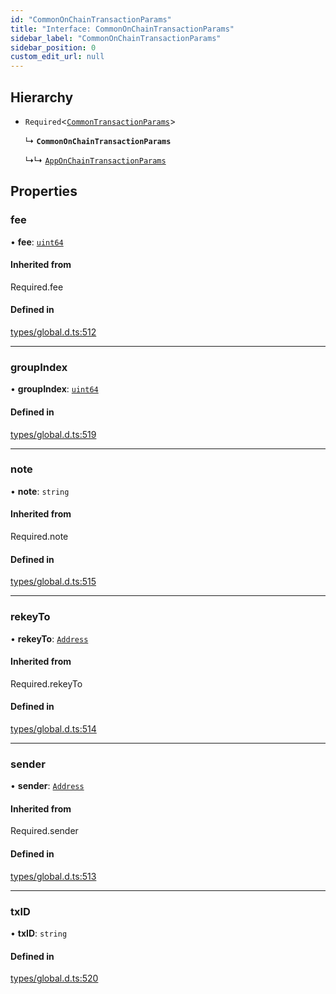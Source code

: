 ```yaml
---
id: "CommonOnChainTransactionParams"
title: "Interface: CommonOnChainTransactionParams"
sidebar_label: "CommonOnChainTransactionParams"
sidebar_position: 0
custom_edit_url: null
---
```


## Hierarchy

- `Required`\<[`CommonTransactionParams`](CommonTransactionParams.md)\>

  ↳ **`CommonOnChainTransactionParams`**

  ↳↳ [`AppOnChainTransactionParams`](AppOnChainTransactionParams.md)

## Properties

### fee

• **fee**: [`uint64`](../modules.md#uint64)

#### Inherited from

Required.fee

#### Defined in

[types/global.d.ts:512](https://github.com/algorandfoundation/tealscript/blob/d1eab388/types/global.d.ts#L512)

___

### groupIndex

• **groupIndex**: [`uint64`](../modules.md#uint64)

#### Defined in

[types/global.d.ts:519](https://github.com/algorandfoundation/tealscript/blob/d1eab388/types/global.d.ts#L519)

___

### note

• **note**: `string`

#### Inherited from

Required.note

#### Defined in

[types/global.d.ts:515](https://github.com/algorandfoundation/tealscript/blob/d1eab388/types/global.d.ts#L515)

___

### rekeyTo

• **rekeyTo**: [`Address`](../classes/Address.md)

#### Inherited from

Required.rekeyTo

#### Defined in

[types/global.d.ts:514](https://github.com/algorandfoundation/tealscript/blob/d1eab388/types/global.d.ts#L514)

___

### sender

• **sender**: [`Address`](../classes/Address.md)

#### Inherited from

Required.sender

#### Defined in

[types/global.d.ts:513](https://github.com/algorandfoundation/tealscript/blob/d1eab388/types/global.d.ts#L513)

___

### txID

• **txID**: `string`

#### Defined in

[types/global.d.ts:520](https://github.com/algorandfoundation/tealscript/blob/d1eab388/types/global.d.ts#L520)

